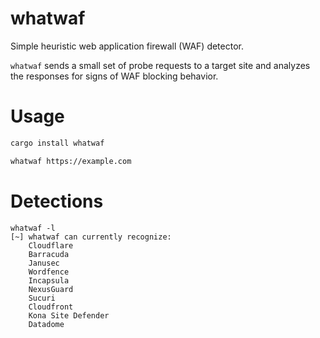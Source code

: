 # whatwaf

Simple heuristic web application firewall (WAF) detector.

`whatwaf` sends a small set of probe requests to a target site and analyzes the responses for signs of WAF blocking behavior. 

# Usage

```bash
cargo install whatwaf
```

```bash
whatwaf https://example.com
```

# Detections

```
whatwaf -l
[~] whatwaf can currently recognize:
    Cloudflare
    Barracuda
    Janusec
    Wordfence
    Incapsula
    NexusGuard
    Sucuri
    Cloudfront
    Kona Site Defender
    Datadome
```